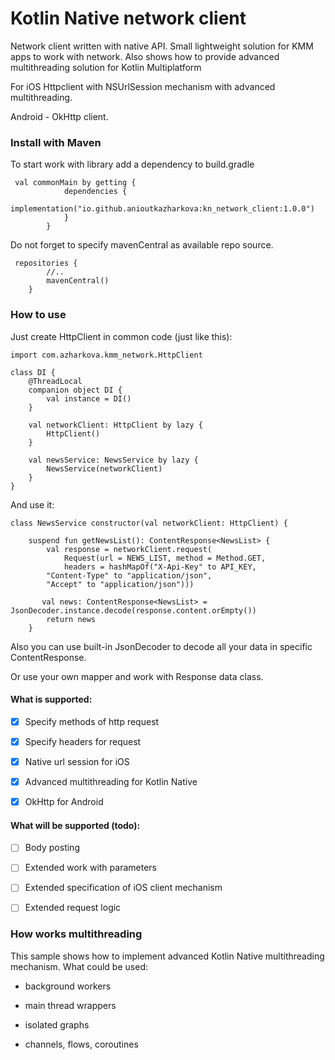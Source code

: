 # Kotlin Native network client
Network client written with native API.
Small lightweight solution for KMM apps to work with network. Also shows how to provide advanced multithreading solution for Kotlin Multiplatform

For iOS Httpclient with NSUrlSession mechanism with advanced multithreading. 

Android - OkHttp client.

### Install with Maven

To start work with library add a dependency to build.gradle

```
 val commonMain by getting {
            dependencies {
                implementation("io.github.anioutkazharkova:kn_network_client:1.0.0")
            }
        }
```        
Do not forget to specify mavenCentral as available repo source.
```
 repositories {
        //..
        mavenCentral()
    }
```    

### How to use

Just create HttpClient in common code (just like this):

```
import com.azharkova.kmm_network.HttpClient

class DI {
    @ThreadLocal
    companion object DI {
        val instance = DI()
    }

    val networkClient: HttpClient by lazy {
        HttpClient()
    }

    val newsService: NewsService by lazy {
        NewsService(networkClient)
    }
}
```

And use it:

```
class NewsService constructor(val networkClient: HttpClient) {

    suspend fun getNewsList(): ContentResponse<NewsList> {
        val response = networkClient.request(
            Request(url = NEWS_LIST, method = Method.GET, 
            headers = hashMapOf("X-Api-Key" to API_KEY,
        "Content-Type" to "application/json", 
        "Accept" to "application/json")))

       val news: ContentResponse<NewsList> = JsonDecoder.instance.decode(response.content.orEmpty())
        return news
    }
```

Also you can use built-in JsonDecoder to decode all your data in specific ContentResponse<T>.

Or use your own mapper and work with Response data class.

#### What is supported:

- [x] Specify methods of http request
 
- [x] Specify headers for request
 
- [x] Native url session for iOS
 
- [x] Advanced multithreading for Kotlin Native
 
- [x] OkHttp for Android
  
#### What will be supported (todo):
 
- [ ] Body posting
 
- [ ] Extended work with parameters
 
- [ ] Extended specification of iOS client mechanism
 
- [ ] Extended request logic  
 
 ### How works multithreading
 
 This sample shows how to implement advanced Kotlin Native multithreading mechanism.
What could be used:

- background workers
 
- main thread wrappers
 
- isolated graphs
 
- channels, flows, coroutines 
